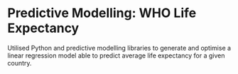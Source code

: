 # Predictive Modelling: WHO Life Expectancy
 Utilised Python and predictive modelling libraries to generate and optimise a linear regression model able to predict average life expectancy for a given country.
